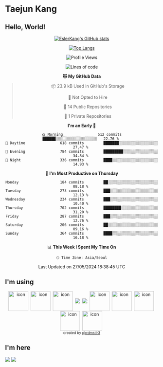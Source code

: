 # Taejun Kang

## Hello, World!


<div align="center">
  
  [![EslerKang's GitHub stats](https://github-readme-stats.vercel.app/api?username=EslerKang&count_private=true&theme=vision-friendly-dark)](https://github.com/eslerkang)
  
  [![Top Langs](https://github-readme-stats.vercel.app/api/top-langs/?username=eslerkang&hide=shell&layout=compact)](https://github.com/eslerkang)
  
  <!--START_SECTION:waka-->
![Profile Views](http://img.shields.io/badge/Profile%20Views-0-blue)

![Lines of code](https://img.shields.io/badge/From%20Hello%20World%20I%27ve%20Written-353.6%20thousand%20lines%20of%20code-blue)

**🐱 My GitHub Data** 

> 📦 23.9 kB Used in GitHub's Storage 
 > 
> 🚫 Not Opted to Hire
 > 
> 📜 14 Public Repositories 
 > 
> 🔑 1 Private Repositories 
 > 
**I'm an Early 🐤** 

```text
🌞 Morning                512 commits         ██████░░░░░░░░░░░░░░░░░░░   22.76 % 
🌆 Daytime                618 commits         ███████░░░░░░░░░░░░░░░░░░   27.47 % 
🌃 Evening                784 commits         █████████░░░░░░░░░░░░░░░░   34.84 % 
🌙 Night                  336 commits         ████░░░░░░░░░░░░░░░░░░░░░   14.93 % 
```
📅 **I'm Most Productive on Thursday** 

```text
Monday                   184 commits         ██░░░░░░░░░░░░░░░░░░░░░░░   08.18 % 
Tuesday                  273 commits         ███░░░░░░░░░░░░░░░░░░░░░░   12.13 % 
Wednesday                234 commits         ███░░░░░░░░░░░░░░░░░░░░░░   10.40 % 
Thursday                 702 commits         ████████░░░░░░░░░░░░░░░░░   31.20 % 
Friday                   287 commits         ███░░░░░░░░░░░░░░░░░░░░░░   12.76 % 
Saturday                 206 commits         ██░░░░░░░░░░░░░░░░░░░░░░░   09.16 % 
Sunday                   364 commits         ████░░░░░░░░░░░░░░░░░░░░░   16.18 % 
```


📊 **This Week I Spent My Time On** 

```text
🕑︎ Time Zone: Asia/Seoul
```


 Last Updated on 27/05/2024 18:38:45 UTC
<!--END_SECTION:waka-->
</div>
  
## I'm using
<div align="center">
  <img src="https://techstack-generator.vercel.app/swift-icon.svg" alt="icon" width="65" height="65" align="center"/>&nbsp;
  <img src="https://techstack-generator.vercel.app/js-icon.svg" alt="icon" width="65" height="65" align="center"/>&nbsp;
  <img src="https://techstack-generator.vercel.app/ts-icon.svg" alt="icon" width="65" height="65" align="center" />&nbsp;
  <img src="https://img.shields.io/badge/NestJS-000000?style=flat-square&logo=Nestjs&logoColor=red" align="center"/>&nbsp;
  <img src="https://img.shields.io/badge/Python-5175A7?style=flat-square&logo=Python&logoColor=white" align="center"/>&nbsp;
  <img src="https://techstack-generator.vercel.app/restapi-icon.svg" alt="icon" width="65" height="65" align="center" />&nbsp;
  <img src="https://techstack-generator.vercel.app/mysql-icon.svg" alt="icon" width="65" height="65"  align="center"/>&nbsp;
  <img src="https://techstack-generator.vercel.app/aws-icon.svg" alt="icon" width="65" height="65" align="center" />&nbsp;
  <img src="https://techstack-generator.vercel.app/docker-icon.svg" alt="icon" width="65" height="65" align="center" />&nbsp;
  <img src="https://techstack-generator.vercel.app/github-icon.svg" alt="icon" width="65" height="65" align="center" />&nbsp;
</div>

<div align="center">
  <sub>created by <a href="https://github.com/qkrdmstlr3/techstack-generator" target="_blank">qkrdmstlr3</a></sub>
</div>

<!--
<a><img src="https://img.shields.io/badge/Javascript-F0DF3E?style=flat-square&logo=Javascript&logoColor=white"/></a>
-->
<!--
<a><img src="https://img.shields.io/badge/Typescript-5175A7?style=flat-square&logo=Typescript&logoColor=white"/></a>
-->


## I'm here
<a href="https://velog.io/@eslerkang" target="_blank"><img src="https://img.shields.io/badge/Velog-20c997?style=flat-square&logo=Vimeo&logoColor=white"/></a>
<a href="mailto:eslerkang@gmail.com" target="_blank"><img src="https://img.shields.io/badge/Gmail-B54A3A?style=flat-square&logo=Gmail&logoColor=white"/></a>
